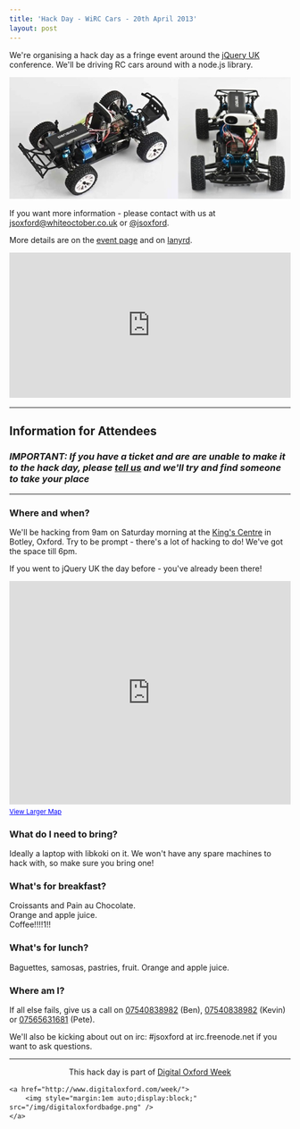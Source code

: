 ```yaml
---
title: 'Hack Day - WiRC Cars - 20th April 2013'
layout: post
---
```


We're organising a hack day as a fringe event around the [jQuery UK](http://events.jquery.org/2013/uk) conference.  We'll be driving RC cars around with a node.js library.

![dension wirc car](/img/dension.jpg)

If you want more information - please contact with us at <a href="mailto:jsoxford@whiteoctober.co.uk">jsoxford@whiteoctober.co.uk</a> or [@jsoxford](https://twitter.com/intent/user?screen_name=jsoxford).

More details are on the [event page](http://events.jquery.org/2013/uk/extras.html) and on [lanyrd](http://lanyrd.com/2013/jsoxford-hackday/).


<div>
    <iframe src="http://www.eventbrite.co.uk/tickets-external?eid=4559627970&amp;ref=etckt&amp;v=2" frameborder="0" height="260" width="100%" vspace="0" hspace="0" scrolling="auto"><!----></iframe>
</div>


<hr />


## Information for Attendees

### _IMPORTANT: If you have a ticket and are are unable to make it to the hack day, please <a href="mailto:jsoxford@whiteoctober.co.uk">tell us</a> and we'll try and find someone to take your place_

<hr />

### Where and when?

We'll be hacking from 9am on Saturday morning at the [King's Centre](http://www.kingscentre.co.uk/content/find-us) in Botley, Oxford.  Try to be prompt - there's a lot of hacking to do!  We've got the space till 6pm.


If you went to jQuery UK the day before - you've already been there!


<iframe width="100%" height="400" frameborder="0" scrolling="no" marginheight="0" marginwidth="0" src="https://maps.google.co.uk/maps?hl=en&amp;q=king+center+oxford&amp;ie=UTF8&amp;hq=king+center&amp;hnear=Oxford,+United+Kingdom&amp;t=m&amp;ll=51.764122,-1.24609&amp;spn=0.042497,0.102825&amp;z=13&amp;iwloc=A&amp;output=embed"><!----></iframe><br /><small><a href="https://maps.google.co.uk/maps?hl=en&amp;q=king+center+oxford&amp;ie=UTF8&amp;hq=king+center&amp;hnear=Oxford,+United+Kingdom&amp;t=m&amp;ll=51.764122,-1.24609&amp;spn=0.042497,0.102825&amp;z=13&amp;iwloc=A&amp;source=embed" style="color:#0000FF;text-align:left">View Larger Map</a></small>


### What do I need to bring?

Ideally a laptop with libkoki on it. We won't have any spare machines to hack with, so make sure you bring one!


### What's for breakfast?

Croissants and Pain au Chocolate.  
Orange and apple juice.  
Coffee!!!!1!!


### What's for lunch?

Baguettes, samosas, pastries, fruit.
Orange and apple juice.

### Where am I?

If all else fails, give us a call on [07540838982](tel:+447540838982) (Ben), [07540838982](tel:+447540838982) (Kevin) or [07565631681](tel:+447565631681) (Pete).

We'll also be kicking about out on irc: #jsoxford at irc.freenode.net if you want to ask questions.


<hr />

<p style="text-align:center">
    This hack day is part of <a href="http://www.digitaloxford.com/week/">Digital Oxford Week</a>

    <a href="http://www.digitaloxford.com/week/">
        <img style="margin:1em auto;display:block;" src="/img/digitaloxfordbadge.png" />
    </a>
</p>

